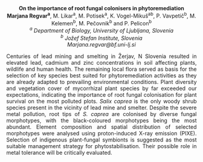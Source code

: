 <center><strong>On the importance of root fungal colonisers in phytoremediation</strong>

<center><strong>Marjana Regvar<sup>a</sup></strong>, M. Likar<sup>a</sup>, M. Potisek<sup>a</sup>, K. Vogel-Mikuš<sup>ab</sup>, P. Vavpetič<sup>b</sup>, M. Kelemen<sup>b</sup>, M. Pečovnik<sup>b</sup> and P. Pelicon<sup>b</sup>

<center><i><sup>a</sup> Department of Biology, University of Ljubljana, Slovenia</i>

<center><i><sup>b</sup> Jožef Stefan Institute, Slovenia</i>

<center><i>Marjana.regvar@bf.uni-lj.si</i>

<p style=text-align:justify>Centuries of lead mining and smelting in Žerjav, N Slovenia resulted in
elevated lead, cadmium and zinc concentrations in soil affecting plants,
wildlife and human health. The remaining local flora served as basis for
the selection of key species best suited for phytoremediation activities
as they are already adapted to prevailing environmental conditions.
Plant diversity and vegetation cover of mycorrhizal plant species by far
exceeded our expectations, indicating the importance of root fungal
colonisation for plant survival on the most polluted plots. <i>Salix
caprea</i> is the only woody shrub species present in the vicinity of lead
mine and smelter. Despite the severe metal pollution, root tips of <i>S.
caprea</i> are colonised by diverse fungal morphotypes, with the
black-coloured morphotypes being the most abundant. Element composition
and spatial distribution of selected morphotypes were analysed using
proton-induced X-ray emission (PIXE). Selection of indigenous
plant-fungal symbionts is suggested as the most suitable management
strategy for phytostabilisation. Their possible role in metal tolerance
will be critically evaluated.
